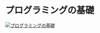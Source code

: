 # プログラミングの基礎
[![プログラミングの基礎](http://images-jp.amazon.com/images/P/4781911609.jpg)](http://goo.gl/gQpl7s)


